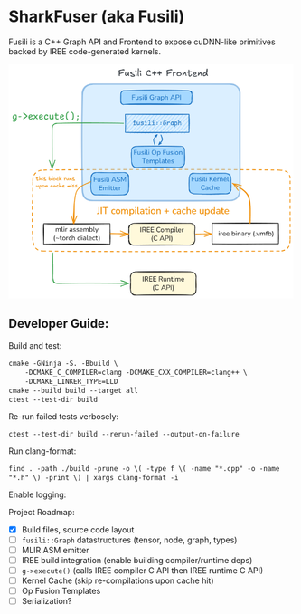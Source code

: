 # SharkFuser (aka Fusili)

Fusili is a C++ Graph API and Frontend to expose cuDNN-like primitives backed by IREE code-generated kernels.

![Fusili](docs/fusili.png)


## Developer Guide:

Build and test:
```shell
cmake -GNinja -S. -Bbuild \
    -DCMAKE_C_COMPILER=clang -DCMAKE_CXX_COMPILER=clang++ \
    -DCMAKE_LINKER_TYPE=LLD
cmake --build build --target all
ctest --test-dir build
```

Re-run failed tests verbosely:
```shell
ctest --test-dir build --rerun-failed --output-on-failure
```

Run clang-format:
```shell
find . -path ./build -prune -o \( -type f \( -name "*.cpp" -o -name "*.h" \) -print \) | xargs clang-format -i
```

Enable logging:



Project Roadmap:
- [x] Build files, source code layout
- [ ] `fusili::Graph` datastructures (tensor, node, graph, types)
- [ ] MLIR ASM emitter
- [ ] IREE build integration (enable building compiler/runtime deps)
- [ ] `g->execute()` (calls IREE compiler C API then IREE runtime C API)
- [ ] Kernel Cache (skip re-compilations upon cache hit)
- [ ] Op Fusion Templates
- [ ] Serialization?
